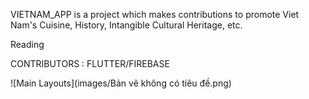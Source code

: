 VIETNAM_APP is a project which makes contributions to promote Viet Nam's Cuisine, History, Intangible Cultural Heritage, etc. 

Reading 

CONTRIBUTORS : FLUTTER/FIREBASE 

![Main Layouts](images/Bản vẽ không có tiêu đề.png)

